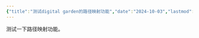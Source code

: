 ```yaml
---
{"title":"测试digital garden的路径映射功能","date":"2024-10-03","lastmod":"2024-10-03","creation date":"2024-10-03 19:15","modification date":"星期四 2024 十月3日 19:15:54","tags":null,"categories":null,"alases":null,"dg-publish":true,"permalink":"/107-我的创作/文字/博客发布/测试digital garden的路径映射功能/","dgPassFrontmatter":true,"noteIcon":""}
---
```



测试一下路径映射功能。